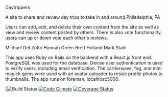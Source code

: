 Daytrippers

A site to share and review day trips to take in and around Philadelphia, PA

Users can add, edit, and delete their own content from the site as well as view and review content posted by others.  There is also vote functionality, users can up or down vote each other's reviews.

Michael Del Zotto
Hannah Green
Brett Holland
Mark Stahl

This app uses Ruby on Rails on the backend with a React.js front end.  PostgreSQL was used for the database.  Devise user authentication is used to verify users, including email verification. The carrierwave, fog, and mini magick gems were used with an avatar uploader to resize profile photos to thumbnails.  The app runs on foreman, localhost:5000.


[![Build Status](https://codeship.com/projects/8d06ba60-084d-0136-da1b-46f3ea952830/status?branch=master)
[![Code Climate](https://codeclimate.com/github/hannahwgreen/daytrippers/badges/gpa.svg)](https://codeclimate.com/github/hannahwgreen/daytrippers)
[![Coverage Status](https://s3.amazonaws.com/assets.coveralls.io/badges/coveralls_91.svg)](https://coveralls.io/github/hannahwgreen/daytrippers?branch=master&service=github)
